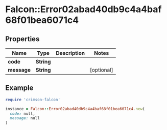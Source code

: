 # Falcon::Error02abad40db9c4a4baf68f01bea6071c4

## Properties

| Name | Type | Description | Notes |
| ---- | ---- | ----------- | ----- |
| **code** | **String** |  |  |
| **message** | **String** |  | [optional] |

## Example

```ruby
require 'crimson-falcon'

instance = Falcon::Error02abad40db9c4a4baf68f01bea6071c4.new(
  code: null,
  message: null
)
```

